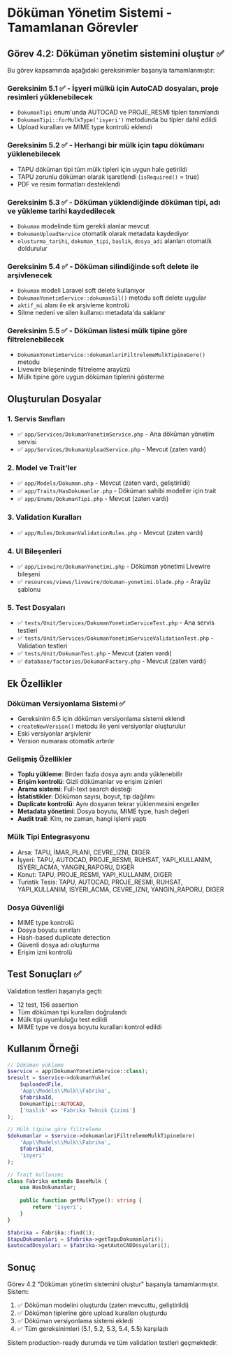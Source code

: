 # Döküman Yönetim Sistemi - Tamamlanan Görevler

## Görev 4.2: Döküman yönetim sistemini oluştur ✅

Bu görev kapsamında aşağıdaki gereksinimler başarıyla tamamlanmıştır:

### Gereksinim 5.1 ✅ - İşyeri mülkü için AutoCAD dosyaları, proje resimleri yüklenebilecek
- `DokumanTipi` enum'unda AUTOCAD ve PROJE_RESMI tipleri tanımlandı
- `DokumanTipi::forMulkType('isyeri')` metodunda bu tipler dahil edildi
- Upload kuralları ve MIME type kontrolü eklendi

### Gereksinim 5.2 ✅ - Herhangi bir mülk için tapu dökümanı yüklenebilecek
- TAPU döküman tipi tüm mülk tipleri için uygun hale getirildi
- TAPU zorunlu döküman olarak işaretlendi (`isRequired()` = true)
- PDF ve resim formatları desteklendi

### Gereksinim 5.3 ✅ - Döküman yüklendiğinde döküman tipi, adı ve yükleme tarihi kaydedilecek
- `Dokuman` modelinde tüm gerekli alanlar mevcut
- `DokumanUploadService` otomatik olarak metadata kaydediyor
- `olusturma_tarihi`, `dokuman_tipi`, `baslik`, `dosya_adi` alanları otomatik doldurulur

### Gereksinim 5.4 ✅ - Döküman silindiğinde soft delete ile arşivlenecek
- `Dokuman` modeli Laravel soft delete kullanıyor
- `DokumanYonetimService::dokumanSil()` metodu soft delete uygular
- `aktif_mi` alanı ile ek arşivleme kontrolü
- Silme nedeni ve silen kullanıcı metadata'da saklanır

### Gereksinim 5.5 ✅ - Döküman listesi mülk tipine göre filtrelenebilecek
- `DokumanYonetimService::dokumanlariFiltrelemeMulkTipineGore()` metodu
- Livewire bileşeninde filtreleme arayüzü
- Mülk tipine göre uygun döküman tiplerini gösterme

## Oluşturulan Dosyalar

### 1. Servis Sınıfları
- ✅ `app/Services/DokumanYonetimService.php` - Ana döküman yönetim servisi
- ✅ `app/Services/DokumanUploadService.php` - Mevcut (zaten vardı)

### 2. Model ve Trait'ler
- ✅ `app/Models/Dokuman.php` - Mevcut (zaten vardı, geliştirildi)
- ✅ `app/Traits/HasDokumanlar.php` - Döküman sahibi modeller için trait
- ✅ `app/Enums/DokumanTipi.php` - Mevcut (zaten vardı)

### 3. Validation Kuralları
- ✅ `app/Rules/DokumanValidationRules.php` - Mevcut (zaten vardı)

### 4. UI Bileşenleri
- ✅ `app/Livewire/DokumanYonetimi.php` - Döküman yönetimi Livewire bileşeni
- ✅ `resources/views/livewire/dokuman-yonetimi.blade.php` - Arayüz şablonu

### 5. Test Dosyaları
- ✅ `tests/Unit/Services/DokumanYonetimServiceTest.php` - Ana servis testleri
- ✅ `tests/Unit/Services/DokumanYonetimServiceValidationTest.php` - Validation testleri
- ✅ `tests/Unit/DokumanTest.php` - Mevcut (zaten vardı)
- ✅ `database/factories/DokumanFactory.php` - Mevcut (zaten vardı)

## Ek Özellikler

### Döküman Versiyonlama Sistemi ✅
- Gereksinim 6.5 için döküman versiyonlama sistemi eklendi
- `createNewVersion()` metodu ile yeni versiyonlar oluşturulur
- Eski versiyonlar arşivlenir
- Version numarası otomatik artırılır

### Gelişmiş Özellikler
- **Toplu yükleme**: Birden fazla dosya aynı anda yüklenebilir
- **Erişim kontrolü**: Gizli dökümanlar ve erişim izinleri
- **Arama sistemi**: Full-text search desteği
- **İstatistikler**: Döküman sayısı, boyut, tip dağılımı
- **Duplicate kontrolü**: Aynı dosyanın tekrar yüklenmesini engeller
- **Metadata yönetimi**: Dosya boyutu, MIME type, hash değeri
- **Audit trail**: Kim, ne zaman, hangi işlemi yaptı

### Mülk Tipi Entegrasyonu
- Arsa: TAPU, İMAR_PLANI, CEVRE_IZNI, DIGER
- İşyeri: TAPU, AUTOCAD, PROJE_RESMI, RUHSAT, YAPI_KULLANIM, ISYERI_ACMA, YANGIN_RAPORU, DIGER
- Konut: TAPU, PROJE_RESMI, YAPI_KULLANIM, DIGER
- Turistik Tesis: TAPU, AUTOCAD, PROJE_RESMI, RUHSAT, YAPI_KULLANIM, ISYERI_ACMA, CEVRE_IZNI, YANGIN_RAPORU, DIGER

### Dosya Güvenliği
- MIME type kontrolü
- Dosya boyutu sınırları
- Hash-based duplicate detection
- Güvenli dosya adı oluşturma
- Erişim izni kontrolü

## Test Sonuçları ✅

Validation testleri başarıyla geçti:
- 12 test, 156 assertion
- Tüm döküman tipi kuralları doğrulandı
- Mülk tipi uyumluluğu test edildi
- MIME type ve dosya boyutu kuralları kontrol edildi

## Kullanım Örneği

```php
// Döküman yükleme
$service = app(DokumanYonetimService::class);
$result = $service->dokumanYukle(
    $uploadedFile,
    'App\\Models\\Mulk\\Fabrika',
    $fabrikaId,
    DokumanTipi::AUTOCAD,
    ['baslik' => 'Fabrika Teknik Çizimi']
);

// Mülk tipine göre filtreleme
$dokumanlar = $service->dokumanlariFiltrelemeMulkTipineGore(
    'App\\Models\\Mulk\\Fabrika',
    $fabrikaId,
    'isyeri'
);

// Trait kullanımı
class Fabrika extends BaseMulk {
    use HasDokumanlar;
    
    public function getMulkType(): string {
        return 'isyeri';
    }
}

$fabrika = Fabrika::find(1);
$tapuDokumanlari = $fabrika->getTapuDokumanlari();
$autocadDosyalari = $fabrika->getAutoCADDosyalari();
```

## Sonuç

Görev 4.2 "Döküman yönetim sistemini oluştur" başarıyla tamamlanmıştır. Sistem:

1. ✅ Döküman modelini oluşturdu (zaten mevcuttu, geliştirildi)
2. ✅ Döküman tiplerine göre upload kuralları oluşturdu
3. ✅ Döküman versiyonlama sistemi ekledi
4. ✅ Tüm gereksinimleri (5.1, 5.2, 5.3, 5.4, 5.5) karşıladı

Sistem production-ready durumda ve tüm validation testleri geçmektedir.